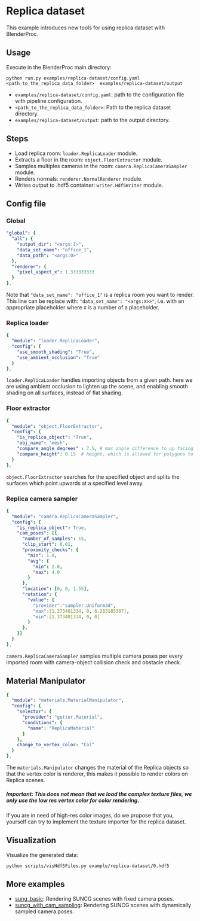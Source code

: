 # Replica dataset

This example introduces new tools for using replica dataset with BlenderProc.

## Usage

Execute in the BlenderProc main directory:

```
python run.py examples/replica-dataset/config.yaml <path_to_the_replica_data_folder>  examples/replica-dataset/output
``` 

* `examples/replica-dataset/config.yaml`: path to the configuration file with pipeline configuration.
* `<path_to_the_replica_data_folder>`: Path to the replica dataset directory.
* `examples/replica-dataset/output`: path to the output directory.

## Steps

* Load replica room: `loader.ReplicaLoader` module.
* Extracts a floor in the room: `object.FloorExtractor` module.
* Samples multiples cameras in the room: `camera.ReplicaCameraSampler` module.
* Renders normals: `renderer.NormalRenderer` module.
* Writes output to .hdf5 container: `writer.Hdf5Writer` module.

## Config file

### Global

```yaml
"global": {
  "all": {
    "output_dir": "<args:1>",
    "data_set_name": "office_1",
    "data_path": "<args:0>"
  },
  "renderer": {
    "pixel_aspect_x": 1.333333333
  }
},
```

Note that `"data_set_name": "office_1"` is a replica room you want to render. This line can be replace with:
`"data_set_name": "<args:X>>"`, i.e. with an appropriate placeholder where `X` is a number of a placeholder.

### Replica loader

```yaml
{
  "module": "loader.ReplicaLoader",
  "config": {
    "use_smooth_shading": "True",
    "use_ambient_occlusion": "True"
  }
},
```

`loader.ReplicaLoader` handles importing objects from a given path. here we are using ambient occlusion to lighten up the scene, and enabling smooth shading on all surfaces, instead of flat shading.

### Floor extractor

```yaml
{
  "module": "object.FloorExtractor",
  "config": {
    "is_replica_object": "True",
    "obj_name": "mesh",
    "compare_angle_degrees" : 7.5, # max angle difference to up facing polygons
    "compare_height": 0.15  # height, which is allowed for polygons to be away from the height level in up and down dir.
  }
},
```

`object.FloorExtractor` searches for the specified object and splits the surfaces which point upwards at a specified level away.

### Replica camera sampler

```yaml
{
  "module": "camera.ReplicaCameraSampler",
  "config": {
    "is_replica_object": True,
    "cam_poses": [{
      "number_of_samples": 15,
      "clip_start": 0.01,
      "proximity_checks": {
        "min": 1.0,
        "avg": {
          "min": 2.0,
          "max": 4.0
        }
      },
      "location": [0, 0, 1.55],
      "rotation": {
        "value": {
          "provider":"sampler.Uniform3d",
          "max":[1.373401334, 0, 6.283185307],
          "min":[1.373401334, 0, 0]
        }
      },
    }]
  }
},
```

`camera.ReplicaCameraSampler` samples multiple camera poses per every imported room with camera-object collision check and obstacle check.
## Material Manipulator 

```yaml
{
  "module": "materials.MaterialManipulator",
  "config": {
    "selector": {
      "provider": "getter.Material",
      "conditions": {
        "name": "ReplicaMaterial"
      }
    },
    change_to_vertex_color: "Col"
  }
},
``` 
The `materials.Manipulator` changes the material of the Replica objects so that the vertex color is renderer, this makes it possible to render colors on Replica scenes.
##### Important: This does not mean that we load the complex texture files, we only use the low res vertex color for color rendering.

If you are in need of high-res color images, do we propose that you, yourself can try to implement the texture importer for the replica dataset.

## Visualization

Visualize the generated data:

```
python scripts/visHdf5Files.py example/replica-dataset/0.hdf5
```

## More examples

* [sung_basic](../suncg_basic): Rendering SUNCG scenes with fixed camera poses.
* [suncg_with_cam_sampling](../suncg_with_cam_sampling): Rendering SUNCG scenes with dynamically sampled camera poses.